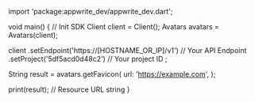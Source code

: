 import 'package:appwrite_dev/appwrite_dev.dart';

void main() { // Init SDK
  Client client = Client();
  Avatars avatars = Avatars(client);

  client
    .setEndpoint('https://[HOSTNAME_OR_IP]/v1') // Your API Endpoint
    .setProject('5df5acd0d48c2') // Your project ID
  ;

  String result = avatars.getFavicon(
    url: 'https://example.com',
  );

  print(result); // Resource URL string
}